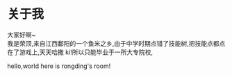 # 关于我

大家好啊~  
我是荣顶,来自江西鄱阳的一个鱼米之乡,由于中学时期点错了技能树,把技能点都点在了游戏上,天天哈撒 ki!所以只能毕业于一所大专院校,

hello,world
here is rongding's room!